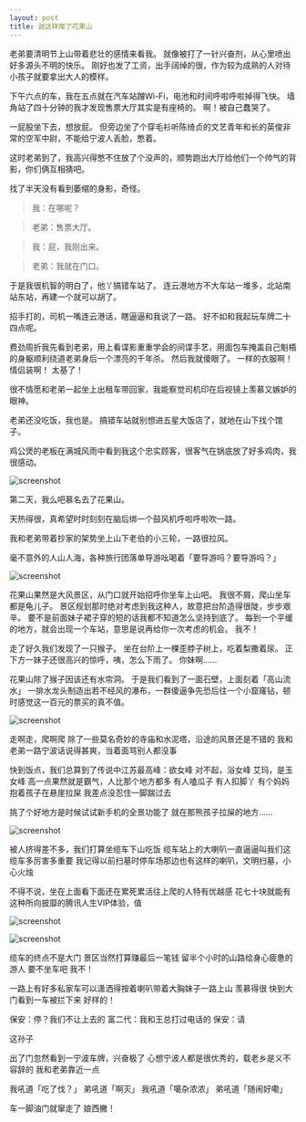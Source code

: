 ```yaml
---
layout: post
title: 就这样爬了花果山
---
```


老弟要清明节上山带着悲壮的感情来看我。
就像被打了一针兴奋剂，从心里喷出好多源头不明的快乐。
刚好也发了工资，出手阔绰的很，作为较为成熟的人对待小孩子就要拿出大人的模样。

下午六点的车，我在五点就在汽车站蹭Wi-Fi，电池和时间呼啦呼啦掉得飞快。
墙角站了四十分钟的我才发现售票大厅其实是有座椅的。
啊！被自己蠢哭了。

一屁股坐下去，想放屁。
但旁边坐了个穿毛衫听陈绮贞的文艺青年和长的英俊非常的空军中尉，不能给宁波人丢脸，憋着。

这时老弟到了，我高兴得憋不住放了个没声的，顺势跑出大厅给他们一个帅气的背影，你们俩互相猜吧。

找了半天没有看到萎缩的身影，奇怪。

>我：在哪呢？

>老弟：售票大厅。

>我：屁，我刚出来。

>老弟：我就在门口。

于是我很机智的明白了，他丫搞错车站了。
连云港地方不大车站一堆多，北站南站东站，再建一个就可以胡了。

招手打的，司机一嘴连云港话，瞎逼逼和我说了一路。
好不如和我起玩车牌二十四点呢。

费劲周折我先看到老弟，用上看谍影重重学会的间谍手艺，用面包车掩盖自己魁梧的身躯顺利绕道老弟身后一个漂亮的千年杀。
然后我就傻眼了。
一样的衣服啊！
情侣装啊！
太基了！

很不情愿和老弟一起坐上出租车带回家，我能察觉司机印在后视镜上羡慕又嫉妒的眼神。

老弟还没吃饭，我也是。
搞错车站就别想进五星大饭店了，就地在山下找个馆子。
 
鸡公煲的老板在满城风雨中看到我这个忠实顾客，很客气在锅底放了好多鸡肉，我很感动。

![screenshot](http://i1289.photobucket.com/albums/b504/Yell0wDi/psb-2_zps96f9184c.jpg)

第二天，我么吧慕名去了花果山。

天热得很，真希望时时刻刻在脑后绑一个鼓风机呼啦呼啦吹一路。

我和老弟带着抄家的架势坐上山下老伯的小三轮，一路很拉风。

毫不意外的人山人海，各种旅行团落单导游吆喝着「要导游吗？要导游吗？」

![screenshot](http://i1289.photobucket.com/albums/b504/Yell0wDi/psb-3_zpse242a6d2.jpg)

花果山果然是大风景区，从门口就开始招呼你坐车上山吧。
我很不屑，爬山坐车都是龟儿子。
景区规划那时绝对考虑到我这种人，故意把台阶造得很陡，步步艰辛。
要不是前面妹子裙子穿的短的话我都不知道怎么坚持到底了。
每到一个平缓的地方，就会出现一个车站，意思是说再给你一次考虑的机会。
我不！

走了好久我们发现了一只猴子。
坐在台阶上一棵歪脖子树上，吃着梨撒着尿。
正下方一妹子还很高兴的惊呼，咦，怎么下雨了。
你妹啊……
 
花果山除了猴子因该还有水帘洞。
于是我们看到了一面石壁，上面刻着「高山流水」
一排水龙头制造出若不经风的瀑布，一群傻逼争先恐后往一个小窟窿钻，顿时感觉这一百元的票买的真不值。

![screenshot](http://i1289.photobucket.com/albums/b504/Yell0wDi/psb-4_zps2e869612.jpg)

走啊走，爬啊爬
除了一些莫名奇妙的寺庙和水泥塔，沿途的风景还是不错的
我和老弟一路宁波话说得甚爽，当着面骂别人都没事

快到饭点，我们总算到了传说中江苏最高峰：欲女峰
对不起，浴女峰
艾玛，是玉女峰
高一点果然就是霸气，人比那个地方都多
有人嗑瓜子
有人扣脚丫
有个妈妈抱着孩子在悬崖拉屎
我差点没忍住一脚踹过去

挑了个好地方是时候试试新手机的全景功能了
就在那熊孩子拉屎的地方…… 

![screenshot](http://i1289.photobucket.com/albums/b504/Yell0wDi/psb-5_zps1dd7b218.jpg)

被人挤得差不多，我们打算坐缆车下山吃饭
缆车站上的大喇叭一直逼逼叫我们这缆车多厉害多重要
我记得以前扫墓时停车场那边也有这样的喇叭，文明扫墓，小心火烛

不得不说，坐在上面看下面还在累死累活往上爬的人特有优越感
花七十块就能有这种所向披靡的腾讯人生VIP体验，值

![screenshot](http://distilleryimage2.s3.amazonaws.com/452f58689ce011e2bab822000a9f3c25_7.jpg)

![screenshot](http://distilleryimage10.s3.amazonaws.com/6e453b829ce011e2a0a022000a1f968b_7.jpg)

缆车的终点不是大门
景区当然打算赚最后一笔钱
留半个小时的山路给身心疲惫的游人
要不坐车吧
我不！
 
一路上有好多私家车可以潇洒得按着喇叭带着大胸妹子一路上山
羡慕得很
快到大门看到一车被拦下来
好样的！
 
保安：停？我们不让上去的
富二代：我和王总打过电话的
保安：请
 
这孙子

出了门忽然看到一宁波车牌，兴奋极了
心想宁波人都是很优秀的，载老乡是义不容辞的
我和老弟靠近一点

我吼道「吃了伐？」
弟吼道「啊灭」
我吼道「噶杂浓浓」
弟吼道「随闹好嘞」

车一脚油门就窜走了
娘西撇！
